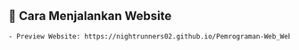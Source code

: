 ## 🚀 Cara Menjalankan Website
   ```bash
   - Preview Website: https://nightrunners02.github.io/Pemrograman-Web_Website_Sederhana_Kelompok_Khairy/

